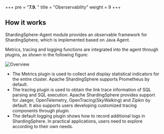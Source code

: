 +++
pre = "<b>7.9. </b>"
title = "Oberservability"
weight = 9
+++

## How it works

ShardingSphere-Agent module provides an observable framework for ShardingSphere, which is implemented based on Java Agent.

Metrics, tracing and logging functions are integrated into the agent through plugins, as shown in the following figure:

![Overview](https://shardingsphere.apache.org/document/current/img/apm/overview_v3.png)

- The Metrics plugin is used to collect and display statistical indicators for the entire cluster. Apache ShardingSphere supports Prometheus by default.
- The tracing plugin is used to obtain the link trace information of SQL parsing and SQL execution. Apache ShardingSphere provides support for Jaeger, OpenTelemetry, OpenTracing(SkyWalking) and Zipkin by default. It also supports users developing customized tracing components through plugin.
- The default logging plugin shows how to record additional logs in ShardingSphere. In practical applications, users need to explore according to their own needs.
